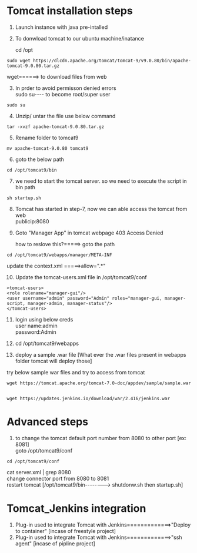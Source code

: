 # Tomcat installation steps

1. Launch instance with java pre-intalled

1. To donwload tomcat to our ubuntu machine/inatance

   cd /opt <br>
```
sudo wget https://dlcdn.apache.org/tomcat/tomcat-9/v9.0.80/bin/apache-tomcat-9.0.80.tar.gz
```
wget======> to download files from web

3) In prder to avoid permisson denied errors <br/>
 sudo su---- to become root/super user
```
sudo su
```
4) Unzip/ untar the file use below command <br/>
```
tar -xvzf apache-tomcat-9.0.80.tar.gz
```
5) Rename folder to tomcat9 <br/>
```
mv apache-tomcat-9.0.80 tomcat9
```

6) goto the below path <br/>
```
cd /opt/tomcat9/bin
```

7) we need to start the tomcat server. so we need to execute the script in bin path <br/>
```
sh startup.sh
```

8) Tomcat has started in step-7, now we can able access the tomcat from web <br/>
   publicip:8080

9) Goto "Manager App" in tomcat webpage
   403 Access Denied
    
  	how to reslove this?=====> goto the path </br>
```
cd /opt/tomcat9/webapps/manager/META-INF
```
  update the context.xml =====>allow=".*"

10) Update the tomcat-users.xml file in /opt/tomcat9/conf
```
<tomcat-users>
<role rolename="manager-gui"/>
<user username="admin" password="Admin" roles="manager-gui, manager-script, manager-admin, manager-status"/>
</tomcat-users>
```

11) login using below creds <br/>
	user name:admin <br/>
	password:Admin

12) cd /opt/tomcat9/webapps

13) deploy a sample .war file  [What ever the .war files present in webapps folder tomcat will deploy those]

try below sample war files and try to access from tomcat
```
wget https://tomcat.apache.org/tomcat-7.0-doc/appdev/sample/sample.war
```
```

wget https://updates.jenkins.io/download/war/2.416/jenkins.war
```

# Advanced steps

1. to change the tomcat default port number from 8080 to other port [ex: 8081] <br/>
   	goto /opt/tomcat9/conf <br/>
    
```
cd /opt/tomcat9/conf
```
cat server.xml | grep 8080 <br/>
change connector port from 8080 to 8081 <br/>
restart tomcat [/opt/tomcat9/bin--------> shutdonw.sh then startup.sh] <br/> 


# Tomcat_Jenkins integration

1) Plug-in used to integrate Tomcat with Jenkins=============>"Deploy to container"  [incase of freestyle project]
2) Plug-in used to integrate Tomcat with Jenkins=============>"ssh agent"  [incase of pipline project]
